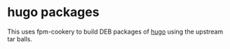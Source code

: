 # hugo packages

This uses fpm-cookery to build DEB packages of [hugo](http://hugo.io) using the upstream tar balls.  
